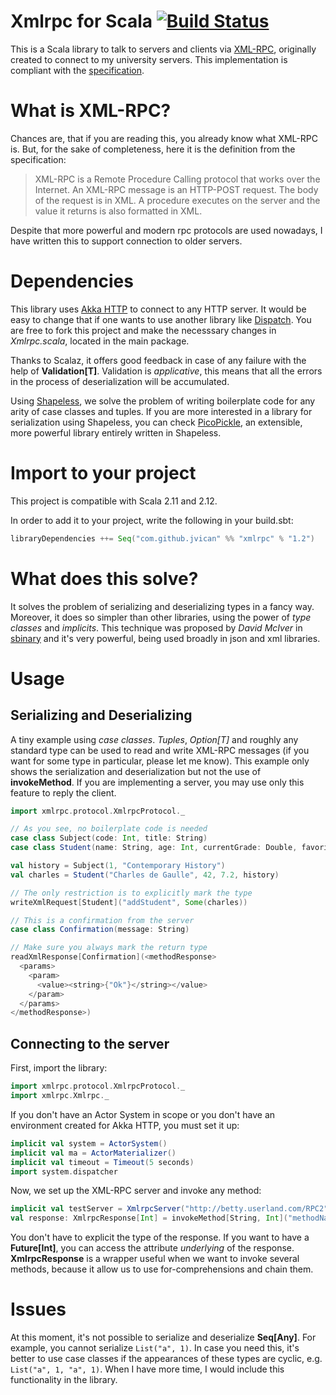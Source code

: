 
# Xmlrpc for Scala [![Build Status](https://travis-ci.org/jvican/xmlrpc.svg?branch=master)](https://travis-ci.org/jvican/xmlrpc)
This is a Scala library to talk to servers and clients via [XML-RPC](https://en.wikipedia.org/wiki/XML-RPC), originally created to connect to my university servers. This implementation is compliant with the [specification](http://xmlrpc.scripting.com/spec.html).

# What is XML-RPC?
Chances are, that if you are reading this, you already know what XML-RPC is. But, for the sake of completeness, here it is the definition from the specification:
> XML-RPC is a Remote Procedure Calling protocol that works over the Internet. An XML-RPC message is an HTTP-POST request. The body of the request is in XML. A procedure executes on the server and the value it returns is also formatted in XML.

Despite that more powerful and modern rpc protocols are used nowadays, I have written this to support connection to older servers.

# Dependencies
This library uses [Akka HTTP](http://doc.akka.io/docs/akka-http/current/index.html) to connect to any HTTP server. It would be easy to change that if one wants to use another library like [Dispatch](https://github.com/dispatch/dispatch). You are free to fork this project and make the necesssary changes in _Xmlrpc.scala_, located in the main package. 
  
Thanks to Scalaz, it offers good feedback in case of any failure with the help of __Validation[T]__. Validation is _applicative_, this means that all the errors in the process of deserialization will be accumulated.

Using [Shapeless](https://github.com/milessabin/shapeless), we solve the problem of writing boilerplate code for any arity of case classes and tuples. If you are more interested in a library for serialization using Shapeless, you can check [PicoPickle](https://github.com/netvl/picopickle), an extensible, more powerful library entirely written in Shapeless.

# Import to your project
This project is compatible with Scala 2.11 and 2.12.
  
In order to add it to your project, write the following in your build.sbt:
```scala
libraryDependencies ++= Seq("com.github.jvican" %% "xmlrpc" % "1.2")
```

# What does this solve?
It solves the problem of serializing and deserializing types in a fancy way. Moreover, it does so simpler than other libraries, using the power of _type classes_ and _implicits_. This technique was proposed by _David McIver_ in [sbinary](https://github.com/harrah/sbinary) and it's very powerful, being used broadly in json and xml libraries.

# Usage
## Serializing and Deserializing
A tiny example using _case classes_. _Tuples_, _Option[T]_ and roughly any standard type can be used to read and write XML-RPC messages (if you want for some type in particular, please let me know). This example only shows the serialization and deserialization but not the use of __invokeMethod__. If you are implementing a server, you may use only this feature to reply the client.
```scala
import xmlrpc.protocol.XmlrpcProtocol._

// As you see, no boilerplate code is needed
case class Subject(code: Int, title: String)
case class Student(name: String, age: Int, currentGrade: Double, favorite: Subject)

val history = Subject(1, "Contemporary History")
val charles = Student("Charles de Gaulle", 42, 7.2, history)

// The only restriction is to explicitly mark the type
writeXmlRequest[Student]("addStudent", Some(charles))

// This is a confirmation from the server
case class Confirmation(message: String)

// Make sure you always mark the return type
readXmlResponse[Confirmation](<methodResponse>
  <params>
    <param>
      <value><string>{"Ok"}</string></value>
    </param>
  </params>
</methodResponse>)
```

## Connecting to the server
First, import the library:
```scala
import xmlrpc.protocol.XmlrpcProtocol._
import xmlrpc.Xmlrpc._
```
  
If you don't have an Actor System in scope or you don't have an environment created for Akka HTTP, you must set it up:
```scala
implicit val system = ActorSystem()
implicit val ma = ActorMaterializer()
implicit val timeout = Timeout(5 seconds)
import system.dispatcher
```
  
Now, we set up the XML-RPC server and invoke any method:
```scala
implicit val testServer = XmlrpcServer("http://betty.userland.com/RPC2")
val response: XmlrpcResponse[Int] = invokeMethod[String, Int]("methodName", "Hello World!")
```  
You don't have to explicit the type of the response. If you want to have a __Future[Int]__, you can access the attribute _underlying_ of the response. __XmlrpcResponse__ is a wrapper useful when we want to invoke several methods, because it allow us to use for-comprehensions and chain them.

# Issues
At this moment, it's not possible to serialize and deserialize __Seq[Any]__. For example, you cannot serialize `List("a", 1)`. In case you need this, it's better to use case classes if the appearances of these types are cyclic, e.g. `List("a", 1, "a", 1)`. When I have more time, I would include this functionality in the library.
